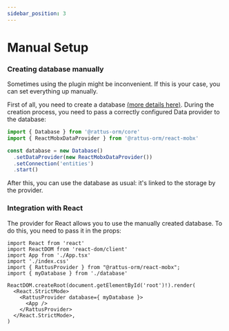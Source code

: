 ```yaml
---
sidebar_position: 3
---
```


# Manual Setup
### Creating database manually
Sometimes using the plugin might be inconvenient. If this is your case, you can set everything up manually.

First of all, you need to create a database [(more details here)](/docs/docs-core/database).
During the creation process, you need to pass a correctly configured Data provider to the database:

```typescript
import { Database } from '@rattus-orm/core'
import { ReactMobxDataProvider } from '@rattus-orm/react-mobx'

const database = new Database()
  .setDataProvider(new ReactMobxDataProvider())
  .setConnection('entities')
  .start()
```

After this, you can use the database as usual: it's linked to the storage
by the provider.

### Integration with React
The provider for React allows you to use the
manually created database. To do this, you need
to pass it in the props:

```tsx title="main.tsx"
import React from 'react'
import ReactDOM from 'react-dom/client'
import App from './App.tsx'
import './index.css'
import { RattusProvider } from "@rattus-orm/react-mobx";
import { myDatabase } from './database'

ReactDOM.createRoot(document.getElementById('root')!).render(
  <React.StrictMode>
    <RattusProvider database={ myDatabase }>
      <App />
    </RattusProvider>
  </React.StrictMode>,
)
```
